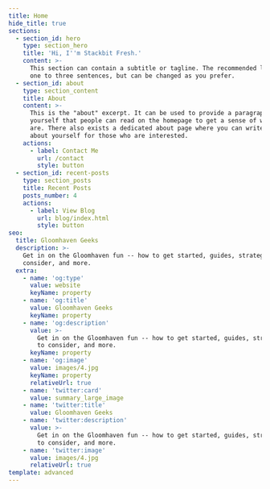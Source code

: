```yaml
---
title: Home
hide_title: true
sections:
  - section_id: hero
    type: section_hero
    title: 'Hi, I''m Stackbit Fresh.'
    content: >-
      This section can contain a subtitle or tagline. The recommended length is
      one to three sentences, but can be changed as you prefer.
  - section_id: about
    type: section_content
    title: About
    content: >-
      This is the "about" excerpt. It can be used to provide a paragraph about
      yourself that people can read on the homepage to get a sense of who you
      are. There also exists a dedicated about page where you can write more
      about yourself for those who are interested.
    actions:
      - label: Contact Me
        url: /contact
        style: button
  - section_id: recent-posts
    type: section_posts
    title: Recent Posts
    posts_number: 4
    actions:
      - label: View Blog
        url: blog/index.html
        style: button
seo:
  title: Gloomhaven Geeks
  description: >-
    Get in on the Gloomhaven fun -- how to get started, guides, strategies to
    consider, and more.
  extra:
    - name: 'og:type'
      value: website
      keyName: property
    - name: 'og:title'
      value: Gloomhaven Geeks
      keyName: property
    - name: 'og:description'
      value: >-
        Get in on the Gloomhaven fun -- how to get started, guides, strategies
        to consider, and more.
      keyName: property
    - name: 'og:image'
      value: images/4.jpg
      keyName: property
      relativeUrl: true
    - name: 'twitter:card'
      value: summary_large_image
    - name: 'twitter:title'
      value: Gloomhaven Geeks
    - name: 'twitter:description'
      value: >-
        Get in on the Gloomhaven fun -- how to get started, guides, strategies
        to consider, and more.
    - name: 'twitter:image'
      value: images/4.jpg
      relativeUrl: true
template: advanced
---
```

